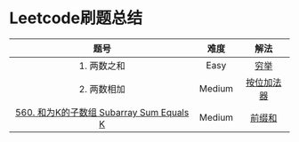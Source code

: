 # Leetcode刷题总结

|题号|难度|解法|
|:-:|:-:|:-:|
|1. 两数之和|Easy|[穷举](https://github.com/AnthonyXM/Leetcode/blob/master/Solutions/1.%20%E4%B8%A4%E6%95%B0%E4%B9%8B%E5%92%8C/solution.c)|
|2. 两数相加|Medium|[按位加法器](https://github.com/AnthonyXM/Leetcode/blob/master/Solutions/2.%20%E4%B8%A4%E6%95%B0%E7%9B%B8%E5%8A%A0/solution.cpp)|
|[560. 和为K的子数组 Subarray Sum Equals K](https://leetcode-cn.com/problems/subarray-sum-equals-k/)|Medium|[前缀和](https://github.com/AnthonyXM/Leetcode/blob/master/Solutions/solution0560.py)|
